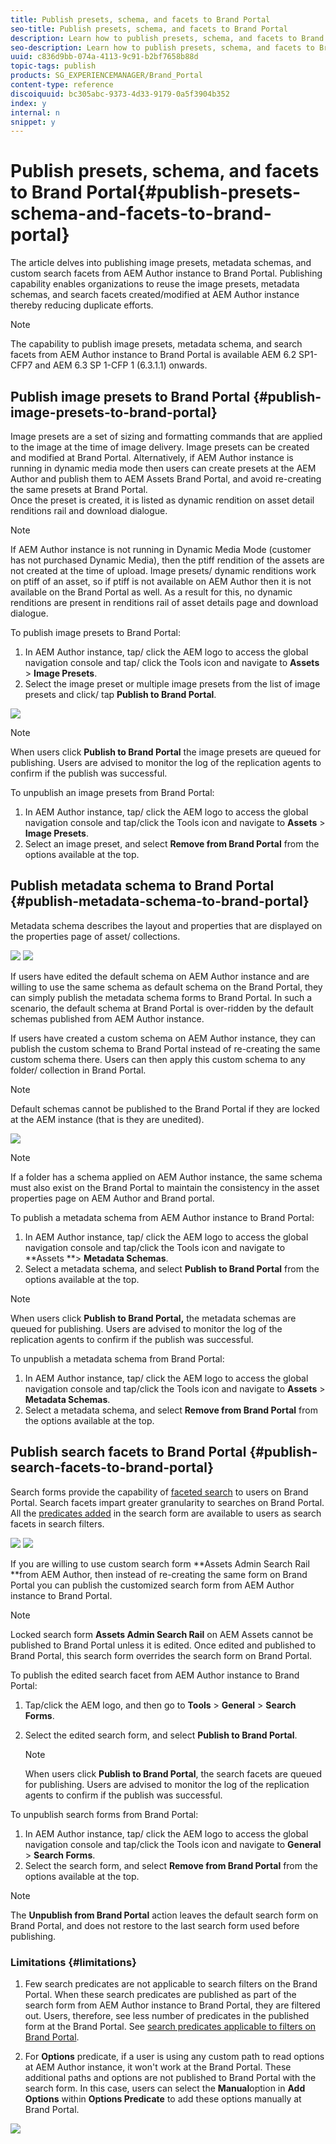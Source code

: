 ```yaml
---
title: Publish presets, schema, and facets to Brand Portal
seo-title: Publish presets, schema, and facets to Brand Portal
description: Learn how to publish presets, schema, and facets to Brand Portal.
seo-description: Learn how to publish presets, schema, and facets to Brand Portal.
uuid: c836d9bb-074a-4113-9c91-b2bf7658b88d
topic-tags: publish
products: SG_EXPERIENCEMANAGER/Brand_Portal
content-type: reference
discoiquuid: bc305abc-9373-4d33-9179-0a5f3904b352
index: y
internal: n
snippet: y
---
```


# Publish presets, schema, and facets to Brand Portal{#publish-presets-schema-and-facets-to-brand-portal}

The article delves into publishing image presets, metadata schemas, and custom search facets from AEM Author instance to Brand Portal. Publishing capability enables organizations to reuse the image presets, metadata schemas, and search facets created/modified at AEM Author instance thereby reducing duplicate efforts.

>[!NOTE]
>
>The capability to publish image presets, metadata schema, and search facets from AEM Author instance to Brand Portal is available AEM 6.2 SP1-CFP7 and AEM 6.3 SP 1-CFP 1 (6.3.1.1) onwards.

## Publish image presets to Brand Portal {#publish-image-presets-to-brand-portal}

Image presets are a set of sizing and formatting commands that are applied to the image at the time of image delivery. Image presets can be created and modified at Brand Portal. Alternatively, if AEM Author instance is running in dynamic media mode then users can create presets at the AEM Author and publish them to AEM Assets Brand Portal, and avoid re-creating the same presets at Brand Portal.  
Once the preset is created, it is listed as dynamic rendition on asset detail renditions rail and download dialogue.

>[!NOTE]
>
>If AEM Author instance is not running in Dynamic Media Mode (customer has not purchased Dynamic Media), then the  ptiff  rendition of the assets are not created at the time of upload. Image presets/ dynamic renditions work on ptiff of an asset, so if ptiff is not available on AEM Author then it is not available on the Brand Portal as well. As a result for this, no dynamic renditions are present in renditions rail of asset details page and download dialogue.

To publish image presets to Brand Portal:

1. In AEM Author instance, tap/ click the AEM logo to access the global navigation console and tap/ click the Tools icon and navigate to **Assets** &gt; **Image Presets**.
2. Select the image preset or multiple image presets from the list of image presets and click/ tap **Publish to Brand Portal**.

![](assets/publishpreset.png)

>[!NOTE]
>
>When users click **Publish to Brand Portal** the image presets are queued for publishing. Users are advised to monitor the log of the replication agents to confirm if the publish was successful.

To unpublish an image presets from Brand Portal:

1. In AEM Author instance, tap/ click the AEM logo to access the global navigation console and tap/click the Tools icon and navigate to **Assets** &gt; **Image Presets**.
2. Select an image preset, and select **Remove from Brand Portal** from the options available at the top.

## Publish metadata schema to Brand Portal  {#publish-metadata-schema-to-brand-portal}

Metadata schema describes the layout and properties that are displayed on the properties page of asset/ collections.

![](assets/metadata-schema-editor.png) ![](assets/asset-properties-1.png)

If users have edited the default schema on AEM Author instance and are willing to use the same schema as default schema on the Brand Portal, they can simply publish the metadata schema forms to Brand Portal. In such a scenario, the default schema at Brand Portal is over-ridden by the default schemas published from AEM Author instance.

If users have created a custom schema on AEM Author instance, they can publish the custom schema to Brand Portal instead of re-creating the same custom schema there. Users can then apply this custom schema to any folder/ collection in Brand Portal.

>[!NOTE]
>
>Default schemas cannot be published to the Brand Portal if they are locked at the AEM instance (that is they are unedited).

![](assets/default-schema-form.png)

>[!NOTE]
>
>If a folder has a schema applied on AEM Author instance, the same schema must also exist on the Brand Portal to maintain the consistency in the asset properties page on AEM Author and Brand portal.

To publish a metadata schema from AEM Author instance to Brand Portal:

1. In AEM Author instance, tap/ click the AEM logo to access the global navigation console and tap/click the Tools icon and navigate to **Assets **&gt; **Metadata Schemas**.
1. Select a metadata schema, and select **Publish to Brand Portal** from the options available at the top.

>[!NOTE]
>
>When users click **Publish to Brand Portal,** the metadata schemas are queued for publishing. Users are advised to monitor the log of the replication agents to confirm if the publish was successful.

To unpublish a metadata schema from Brand Portal:

1. In AEM Author instance, tap/ click the AEM logo to access the global navigation console and tap/click the Tools icon and navigate to **Assets** &gt; **Metadata Schemas**.
2. Select a metadata schema, and select **Remove from Brand Portal** from the options available at the top.

## Publish search facets to Brand Portal {#publish-search-facets-to-brand-portal}

Search forms provide the capability of [faceted search](../using/brand-portal-search-facets.md) to users on Brand Portal. Search facets impart greater granularity to searches on Brand Portal. All the [predicates added](https://helpx.adobe.com/experience-manager/6-5/assets/using/search-facets.html#AddingaPredicate) in the search form are available to users as search facets in search filters.

![](assets/property-predicate-removed.png)
![](assets/search-form.png)

If you are willing to use custom search form **Assets Admin Search Rail **from AEM Author, then instead of re-creating the same form on Brand Portal you can publish the customized search form from AEM Author instance to Brand Portal.

>[!NOTE]
>
>Locked search form **Assets Admin Search Rail** on AEM Assets cannot be published to Brand Portal unless it is edited. Once edited and published to Brand Portal, this search form overrides the search form on Brand Portal.

To publish the edited search facet from AEM Author instance to Brand Portal:

1. Tap/click the AEM logo, and then go to **Tools** &gt; **General** &gt; **Search Forms**.
2. Select the edited search form, and select **Publish to Brand Portal**.

   >[!NOTE]
   >
   >When users click **Publish to Brand Portal**, the search facets are queued for publishing. Users are advised to monitor the log of the replication agents to confirm if the publish was successful.

To unpublish search forms from Brand Portal:

1. In AEM Author instance, tap/ click the AEM logo to access the global navigation console and tap/click the Tools icon and navigate to **General** &gt; **Search Forms**.
2. Select the search form, and select **Remove from Brand Portal** from the options available at the top.

>[!NOTE]
>
>The **Unpublish from Brand Portal** action leaves the default search form on Brand  Portal,  and does not restore to the last search form used before publishing.

### Limitations {#limitations}

1. Few search predicates are not applicable to search filters on the Brand Portal. When these search predicates are published as part of the search form from AEM Author instance to Brand Portal, they are filtered out. Users, therefore, see less number of predicates in the published form at the Brand Portal. See [search predicates applicable to filters on Brand Portal](../using/brand-portal-search-facets.md#list-of-search-predicates).

2. For **Options** predicate, if a user is using any custom path to read options at AEM Author instance, it won't work at the Brand Portal. These additional paths and options are not published to Brand Portal with the search form. In this case, users can select the **Manual**option in **Add Options** within **Options Predicate** to add these options manually at Brand Portal.

![](assets/options-predicate-manual.png)

